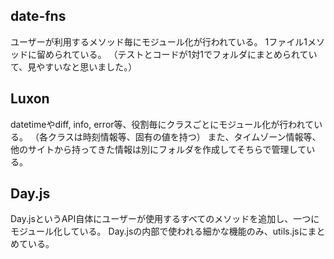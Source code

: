 ## date-fns
ユーザーが利用するメソッド毎にモジュール化が行われている。
1ファイル1メソッドに留められている。
（テストとコードが1対1でフォルダにまとめられていて、見やすいなと思いました。）

## Luxon
datetimeやdiff, info, error等、役割毎にクラスごとにモジュール化が行われている。
（各クラスは時刻情報等、固有の値を持つ）
また、タイムゾーン情報等、他のサイトから持ってきた情報は別にフォルダを作成してそちらで管理している。

## Day.js
Day.jsというAPI自体にユーザーが使用するすべてのメソッドを追加し、一つにモジュール化している。
Day.jsの内部で使われる細かな機能のみ、utils.jsにまとめている。

